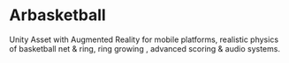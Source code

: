 # Arbasketball
Unity Asset  with Augmented Reality for mobile platforms, realistic physics of basketball net &amp; ring, ring growing , advanced scoring &amp; audio systems.
